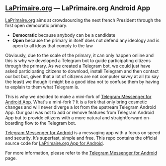## [LaPrimaire.org](https://laprimaire.org) — LaPrimaire.org Android App

[LaPrimaire.org](https://laprimaire.org) aims at crowdsourcing the next french President through the first open democratic primary:

* **Democratic** because anybody can be a candidate
* **Open** because the primary in itself does not defend any ideology and is open to all ideas that comply to the law

Obviously, due to the scale of the primary, it can only happen online and this is why we developed a Telegram bot to guide participating citizens through the primary. As we created a Telegram bot, we could just have asked participating citizens to download, install Telegram and then contact our bot but, given that a lot of citizens are not computer savvy at all (to say the least) we though it might be a good idea not to confuse them by having to explain to them what Telegram is.

This is why we decided to make a mini-fork of [Telegram Messenger for Android App](https://github.com/DrKLO/Telegram). What's a mini-fork ? It is a fork that only bring cosmetic changes and will never diverge a lot from the upstream Telegram Android App. Our goal was not to add or remove features from Telegram Android App but to provide citizens with a more natural and straightforward on-boarding flow to the Telegram bot.

[Telegram Messenger for Android](http://telegram.org) is a messaging app with a focus on speed and security. It’s superfast, simple and free. This repo contains the official source code for [LaPrimaire.org App for Android](https://play.google.com/store/apps/details?id=org.telegraph.messenger).

For more information, please refer to the [Telegram Messenger for Android](https://github.com/DrKLO/Telegram) page.

